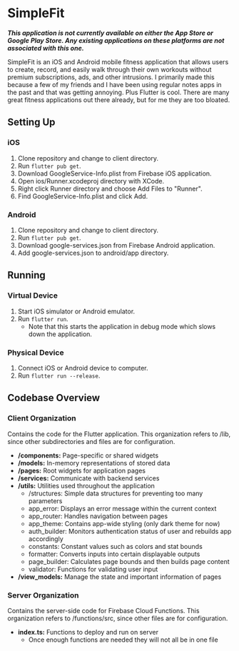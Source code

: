 # SimpleFit

***This application is not currently available on either the App Store or Google Play Store. Any existing applications on these platforms are not associated with this one.***

SimpleFit is an iOS and Android mobile fitness application that allows users to create, record, and easily walk through their own workouts without premium subscriptions, ads, and other intrusions. I primarily made this because a few of my friends and I have been using regular notes apps in the past and that was getting annoying. Plus Flutter is cool. There are many great fitness applications out there already, but for me they are too bloated.

## Setting Up

### iOS
1. Clone repository and change to client directory. 
2. Run `flutter pub get`.
3. Download GoogleService-Info.plist from Firebase iOS application.
4. Open ios/Runner.xcodeproj directory with XCode.
5. Right click Runner directory and choose Add Files to "Runner".
6. Find GoogleService-Info.plist and click Add.

### Android
1. Clone repository and change to client directory.
2. Run `flutter pub get`.
3. Download google-services.json from Firebase Android application.
4. Add google-services.json to android/app directory.

## Running

### Virtual Device
1. Start iOS simulator or Android emulator.
2. Run `flutter run`.
    - Note that this starts the application in debug mode which slows down the application.
    
### Physical Device
1. Connect iOS or Android device to computer.
2. Run `flutter run --release`.

## Codebase Overview

### Client Organization
Contains the code for the Flutter application. This organization refers to /lib, since other subdirectories and files are for configuration.
- **/components:** Page-specific or shared widgets
- **/models:** In-memory representations of stored data
- **/pages:** Root widgets for application pages
- **/services:** Communicate with backend services
- **/utils:** Utilities used throughout the application
  - /structures: Simple data structures for preventing too many parameters
  - app_error: Displays an error message within the current context
  - app_router: Handles navigation between pages
  - app_theme: Contains app-wide styling (only dark theme for now)
  - auth_builder: Monitors authentication status of user and rebuilds app accordingly
  - constants: Constant values such as colors and stat bounds
  - formatter: Converts inputs into certain displayable outputs
  - page_builder: Calculates page bounds and then builds page content
  - validator: Functions for validating user input
- **/view_models:** Manage the state and important information of pages

### Server Organization
Contains the server-side code for Firebase Cloud Functions. This organization refers to /functions/src, since other files are for configuration.
- **index.ts:** Functions to deploy and run on server
  - Once enough functions are needed they will not all be in one file
